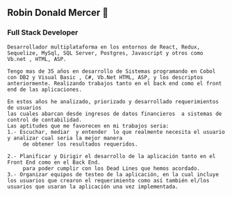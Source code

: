 ## Robin Donald Mercer  👋
### Full Stack Developer
```
Desarrollador multiplataforma en los entornos de React, Redux, Sequelize, MySql, SQL Server, Postgres, Javascript y otros como  Vb.net , HTML, ASP.

Tengo mas de 35 años en desarrollo de Sistemas programando en Cobol con DB2 y Visual Basic , C#, Vb.Net HTML, ASP, y los descriptos anteriormente. Realizando trabajos tanto en el back end como el front end de las aplicaciones.

En estos años he analizado, priorizado y desarrollado requerimientos de usuarios 
las cuales abarcan desde ingresos de datos financieros  a sistemas de control de contabilidad.
Las aptitudes que me favorecen en mi trabajos seria:
1.- Escuchar, mediar  y entender  lo que realmente necesita el usuario y analizar cual seria la mejor manera 
     de obtener los resultados requeridos.

2.- Planificar y Dirigir el desarrollo de la aplicación tanto en el Front End como en el Back End. 
     para poder cumplir con los Dead Lines que hemos acordado.
3.- Organizar equipos de testeo de la aplicación, en la cual incluye los usuarios que crearon el requerimiento como así también el/los usuarios que usaran la aplicación una vez implementada.
```

<!--
**robindmercer/robindmercer** is a ✨ _special_ ✨ repository because its `README.md` (this file) appears on your GitHub profile.

Here are some ideas to get you started:

- 🔭 I’m currently working on ...
- 🌱 I’m currently learning ...
- 👯 I’m looking to collaborate on ...
- 🤔 I’m looking for help with ...
- 💬 Ask me about ...
- 📫 How to reach me: ...
- 😄 Pronouns: ...
- ⚡ Fun fact: ...
-->
